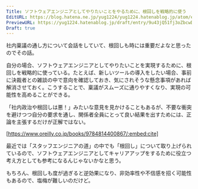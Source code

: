 ```yaml
---
Title: ソフトウェアエンジニアとしてやりたいことをやるために、根回しを戦略的に使う
EditURL: https://blog.hatena.ne.jp/yug1224/yug1224.hatenablog.jp/atom/entry/6802418398329375335
PreviewURL: https://yug1224.hatenablog.jp/draft/entry/9u43jQ51fj3oZbcwDpDHl9g9qDI
Draft: true
---
```


社内稟議の通し方について会話をしていて、根回しも時には重要だよなと思ったのでその話。

自分の場合、ソフトウェアエンジニアとしてやりたいことを実現するために、根回しを戦略的に使っている。たとえば、新しいツールの導入をしたい場合、事前に決裁者との雑談の中で意向を確認しておき、気にされそうな懸念事項があれば解消させておく。こうすることで、稟議がスムーズに通りやすくなり、実現の可能性を高めることができる。

「社内政治や根回しは悪！」みたいな意見を見かけることもあるが、不要な衝突を避けつつ自分の要求を通し、関係者全員にとって良い結果を出すためには、正論を主張するだけが正解ではない。

[https://www.oreilly.co.jp/books/9784814400867/:embed:cite]

最近では「スタッフエンジニアの道」の中でも「根回し」について取り上げられているので、ソフトウェアエンジニアとしてキャリアアップをするために役立つ考え方としても参考になるんじゃないかなと思う。

もちろん、根回しも度が過ぎると逆効果になり、非効率性や不信感を招く可能性もあるので、塩梅が難しいのだけど。
